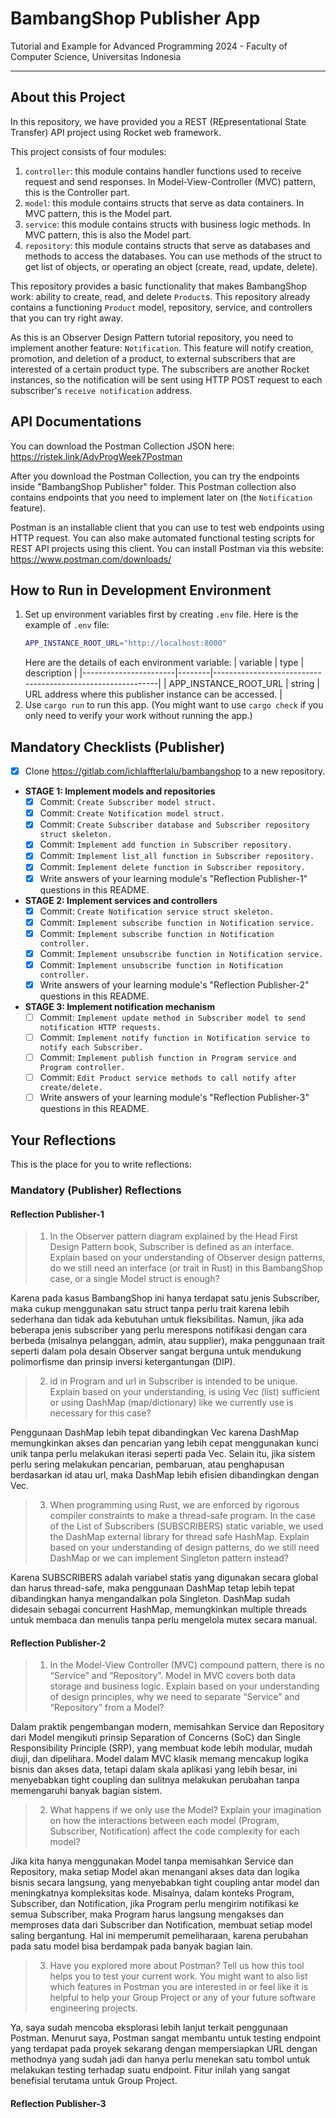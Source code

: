 # BambangShop Publisher App

Tutorial and Example for Advanced Programming 2024 - Faculty of Computer Science, Universitas Indonesia

---

## About this Project

In this repository, we have provided you a REST (REpresentational State Transfer) API project using Rocket web framework.

This project consists of four modules:

1.  `controller`: this module contains handler functions used to receive request and send responses.
    In Model-View-Controller (MVC) pattern, this is the Controller part.
2.  `model`: this module contains structs that serve as data containers.
    In MVC pattern, this is the Model part.
3.  `service`: this module contains structs with business logic methods.
    In MVC pattern, this is also the Model part.
4.  `repository`: this module contains structs that serve as databases and methods to access the databases.
    You can use methods of the struct to get list of objects, or operating an object (create, read, update, delete).

This repository provides a basic functionality that makes BambangShop work: ability to create, read, and delete `Product`s.
This repository already contains a functioning `Product` model, repository, service, and controllers that you can try right away.

As this is an Observer Design Pattern tutorial repository, you need to implement another feature: `Notification`.
This feature will notify creation, promotion, and deletion of a product, to external subscribers that are interested of a certain product type.
The subscribers are another Rocket instances, so the notification will be sent using HTTP POST request to each subscriber's `receive notification` address.

## API Documentations

You can download the Postman Collection JSON here: https://ristek.link/AdvProgWeek7Postman

After you download the Postman Collection, you can try the endpoints inside "BambangShop Publisher" folder.
This Postman collection also contains endpoints that you need to implement later on (the `Notification` feature).

Postman is an installable client that you can use to test web endpoints using HTTP request.
You can also make automated functional testing scripts for REST API projects using this client.
You can install Postman via this website: https://www.postman.com/downloads/

## How to Run in Development Environment

1.  Set up environment variables first by creating `.env` file.
    Here is the example of `.env` file:
    ```bash
    APP_INSTANCE_ROOT_URL="http://localhost:8000"
    ```
    Here are the details of each environment variable:
    | variable | type | description |
    |-----------------------|--------|------------------------------------------------------------|
    | APP_INSTANCE_ROOT_URL | string | URL address where this publisher instance can be accessed. |
2.  Use `cargo run` to run this app.
    (You might want to use `cargo check` if you only need to verify your work without running the app.)

## Mandatory Checklists (Publisher)

- [x] Clone https://gitlab.com/ichlaffterlalu/bambangshop to a new repository.
- **STAGE 1: Implement models and repositories**
  - [x] Commit: `Create Subscriber model struct.`
  - [x] Commit: `Create Notification model struct.`
  - [x] Commit: `Create Subscriber database and Subscriber repository struct skeleton.`
  - [x] Commit: `Implement add function in Subscriber repository.`
  - [x] Commit: `Implement list_all function in Subscriber repository.`
  - [x] Commit: `Implement delete function in Subscriber repository.`
  - [x] Write answers of your learning module's "Reflection Publisher-1" questions in this README.
- **STAGE 2: Implement services and controllers**
  - [x] Commit: `Create Notification service struct skeleton.`
  - [x] Commit: `Implement subscribe function in Notification service.`
  - [x] Commit: `Implement subscribe function in Notification controller.`
  - [x] Commit: `Implement unsubscribe function in Notification service.`
  - [x] Commit: `Implement unsubscribe function in Notification controller.`
  - [x] Write answers of your learning module's "Reflection Publisher-2" questions in this README.
- **STAGE 3: Implement notification mechanism**
  - [ ] Commit: `Implement update method in Subscriber model to send notification HTTP requests.`
  - [ ] Commit: `Implement notify function in Notification service to notify each Subscriber.`
  - [ ] Commit: `Implement publish function in Program service and Program controller.`
  - [ ] Commit: `Edit Product service methods to call notify after create/delete.`
  - [ ] Write answers of your learning module's "Reflection Publisher-3" questions in this README.

## Your Reflections

This is the place for you to write reflections:

### Mandatory (Publisher) Reflections

#### Reflection Publisher-1

> 1. In the Observer pattern diagram explained by the Head First Design Pattern book, Subscriber is defined as an interface. Explain based on your understanding of Observer design patterns, do we still need an interface (or trait in Rust) in this BambangShop case, or a single Model struct is enough?

Karena pada kasus BambangShop ini hanya terdapat satu jenis Subscriber, maka cukup menggunakan satu struct tanpa perlu trait karena lebih sederhana dan tidak ada kebutuhan untuk fleksibilitas. Namun, jika ada beberapa jenis subscriber yang perlu merespons notifikasi dengan cara berbeda (misalnya pelanggan, admin, atau supplier), maka penggunaan trait seperti dalam pola desain Observer sangat berguna untuk mendukung polimorfisme dan prinsip inversi ketergantungan (DIP).

> 2. id in Program and url in Subscriber is intended to be unique. Explain based on your understanding, is using Vec (list) sufficient or using DashMap (map/dictionary) like we currently use is necessary for this case?

Penggunaan DashMap lebih tepat dibandingkan Vec karena DashMap memungkinkan akses dan pencarian yang lebih cepat menggunakan kunci unik tanpa perlu melakukan iterasi seperti pada Vec. Selain itu, jika sistem perlu sering melakukan pencarian, pembaruan, atau penghapusan berdasarkan id atau url, maka DashMap lebih efisien dibandingkan dengan Vec.

> 3. When programming using Rust, we are enforced by rigorous compiler constraints to make a thread-safe program. In the case of the List of Subscribers (SUBSCRIBERS) static variable, we used the DashMap external library for thread safe HashMap. Explain based on your understanding of design patterns, do we still need DashMap or we can implement Singleton pattern instead?

Karena SUBSCRIBERS adalah variabel statis yang digunakan secara global dan harus thread-safe, maka penggunaan DashMap tetap lebih tepat dibandingkan hanya mengandalkan pola Singleton. DashMap sudah didesain sebagai concurrent HashMap, memungkinkan multiple threads untuk membaca dan menulis tanpa perlu mengelola mutex secara manual.

#### Reflection Publisher-2

> 1. In the Model-View Controller (MVC) compound pattern, there is no “Service” and “Repository”. Model in MVC covers both data storage and business logic. Explain based on your understanding of design principles, why we need to separate “Service” and “Repository” from a Model?

Dalam praktik pengembangan modern, memisahkan Service dan Repository dari Model mengikuti prinsip Separation of Concerns (SoC) dan Single Responsibility Principle (SRP), yang membuat kode lebih modular, mudah diuji, dan dipelihara. Model dalam MVC klasik memang mencakup logika bisnis dan akses data, tetapi dalam skala aplikasi yang lebih besar, ini menyebabkan tight coupling dan sulitnya melakukan perubahan tanpa memengaruhi banyak bagian sistem.

> 2. What happens if we only use the Model? Explain your imagination on how the interactions between each model (Program, Subscriber, Notification) affect the code complexity for each model?

Jika kita hanya menggunakan Model tanpa memisahkan Service dan Repository, maka setiap Model akan menangani akses data dan logika bisnis secara langsung, yang menyebabkan tight coupling antar model dan meningkatnya kompleksitas kode. Misalnya, dalam konteks Program, Subscriber, dan Notification, jika Program perlu mengirim notifikasi ke semua Subscriber, maka Program harus langsung mengakses dan memproses data dari Subscriber dan Notification, membuat setiap model saling bergantung. Hal ini memperumit pemeliharaan, karena perubahan pada satu model bisa berdampak pada banyak bagian lain.

> 3. Have you explored more about Postman? Tell us how this tool helps you to test your current work. You might want to also list which features in Postman you are interested in or feel like it is helpful to help your Group Project or any of your future software engineering projects.

Ya, saya sudah mencoba eksplorasi lebih lanjut terkait penggunaan Postman. Menurut saya, Postman sangat membantu untuk testing endpoint yang terdapat pada proyek sekarang dengan mempersiapkan URL dengan methodnya yang sudah jadi dan hanya perlu menekan satu tombol untuk melakukan testing terhadap suatu endpoint. Fitur inilah yang sangat benefisial terutama untuk Group Project.

#### Reflection Publisher-3
